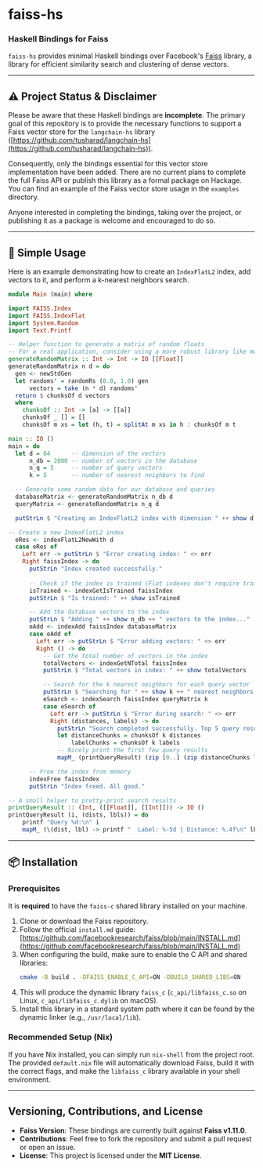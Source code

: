 # faiss-hs

### Haskell Bindings for Faiss

`faiss-hs` provides minimal Haskell bindings over Facebook's [Faiss](https://github.com/facebookresearch/faiss) library, a library for efficient similarity search and clustering of dense vectors.

-----

## ⚠️ Project Status & Disclaimer

Please be aware that these Haskell bindings are **incomplete**. The primary goal of this repository is to provide the necessary functions to support a Faiss vector store for the `langchain-hs` library ([https://github.com/tusharad/langchain-hs](https://github.com/tusharad/langchain-hs)).

Consequently, only the bindings essential for this vector store implementation have been added. There are no current plans to complete the full Faiss API or publish this library as a formal package on Hackage. You can find an example of the Faiss vector store usage in the `examples` directory.

Anyone interested in completing the bindings, taking over the project, or publishing it as a package is welcome and encouraged to do so.

-----

## 🚀 Simple Usage

Here is an example demonstrating how to create an `IndexFlatL2` index, add vectors to it, and perform a k-nearest neighbors search.

```haskell
module Main (main) where

import FAISS.Index
import FAISS.IndexFlat
import System.Random
import Text.Printf

-- Helper function to generate a matrix of random floats
-- For a real application, consider using a more robust library like mwc-random.
generateRandomMatrix :: Int -> Int -> IO [[Float]]
generateRandomMatrix n d = do
  gen <- newStdGen
  let randoms' = randomRs (0.0, 1.0) gen
      vectors = take (n * d) randoms'
  return $ chunksOf d vectors
  where
    chunksOf :: Int -> [a] -> [[a]]
    chunksOf _ [] = []
    chunksOf m xs = let (h, t) = splitAt m xs in h : chunksOf m t

main :: IO ()
main = do
  let d = 64      -- dimension of the vectors
      n_db = 2000 -- number of vectors in the database
      n_q = 5     -- number of query vectors
      k = 5       -- number of nearest neighbors to find

  -- Generate some random data for our database and queries
  databaseMatrix <- generateRandomMatrix n_db d
  queryMatrix <- generateRandomMatrix n_q d

  putStrLn $ "Creating an IndexFlatL2 index with dimension " ++ show d

-- Create a new IndexFlatL2 index
  eRes <- indexFlatL2NewWith d
  case eRes of
    Left err -> putStrLn $ "Error creating index: " <> err
    Right faissIndex -> do
      putStrLn "Index created successfully."
      
      -- Check if the index is trained (Flat indexes don't require training)
      isTrained <- indexGetIsTrained faissIndex 
      putStrLn $ "Is trained: " ++ show isTrained

      -- Add the database vectors to the index
      putStrLn $ "Adding " ++ show n_db ++ " vectors to the index..."
      eAdd <- indexAdd faissIndex databaseMatrix 
      case eAdd of
        Left err -> putStrLn $ "Error adding vectors: " <> err
        Right () -> do
          -- Get the total number of vectors in the index
          totalVectors <- indexGetNTotal faissIndex
          putStrLn $ "Total vectors in index: " ++ show totalVectors

          -- Search for the k nearest neighbors for each query vector 
          putStrLn $ "Searching for " ++ show k ++ " nearest neighbors for " ++ show n_q ++ " queries..."
          eSearch <- indexSearch faissIndex queryMatrix k 
          case eSearch of
            Left err -> putStrLn $ "Error during search: " <> err
            Right (distances, labels) -> do
              putStrLn "Search completed successfully. Top 5 query results:"
              let distanceChunks = chunksOf k distances
                  labelChunks = chunksOf k labels
              -- Nicely print the first few query results
              mapM_ (printQueryResult) (zip [0..] (zip distanceChunks labelChunks))

      -- Free the index from memory
      indexFree faissIndex
      putStrLn "Index freed. All good."

-- A small helper to pretty-print search results
printQueryResult :: (Int, ([[Float]], [[Int]])) -> IO ()
printQueryResult (i, (dists, lbls)) = do
    printf "Query %d:\n" i
    mapM_ (\(dist, lbl) -> printf "  Label: %-5d | Distance: %.4f\n" lbl dist) (zip (head lbls) (head dists))

```

-----

## 📦 Installation

### Prerequisites

It is **required** to have the `faiss-c` shared library installed on your machine.

1.  Clone or download the Faiss repository.
2.  Follow the official `install.md` guide: [https://github.com/facebookresearch/faiss/blob/main/INSTALL.md](https://github.com/facebookresearch/faiss/blob/main/INSTALL.md)
3.  When configuring the build, make sure to enable the C API and shared libraries:
    ```bash
    cmake -B build . -DFAISS_ENABLE_C_API=ON -DBUILD_SHARED_LIBS=ON
    ```
4.  This will produce the dynamic library `faiss_c` (`c_api/libfaiss_c.so` on Linux, `c_api/libfaiss_c.dylib` on macOS).
5.  Install this library in a standard system path where it can be found by the dynamic linker (e.g., `/usr/local/lib`).

### Recommended Setup (Nix)

If you have Nix installed, you can simply run `nix-shell` from the project root. The provided `default.nix` file will automatically download Faiss, build it with the correct flags, and make the `libfaiss_c` library available in your shell environment.

-----

## Versioning, Contributions, and License

  * **Faiss Version**: These bindings are currently built against **Faiss v1.11.0**.
  * **Contributions**: Feel free to fork the repository and submit a pull request or open an issue.
  * **License**: This project is licensed under the **MIT License**.
